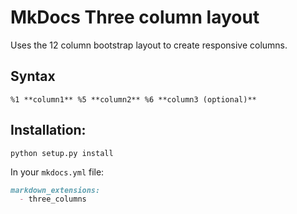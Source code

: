 # MkDocs Three column layout

Uses the 12 column bootstrap layout to create responsive columns.

## Syntax
```
%1 **column1** %5 **column2** %6 **column3 (optional)**
```

## Installation:

```
python setup.py install
```

In your ```mkdocs.yml``` file:

```markdown
markdown_extensions:
  - three_columns
```